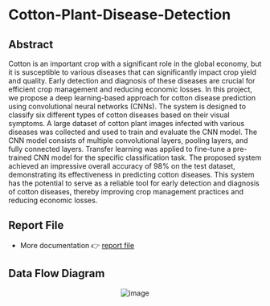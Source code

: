 # Cotton-Plant-Disease-Detection

## Abstract

Cotton is an important crop with a significant role in the global economy, but it is susceptible to various diseases that can significantly impact crop yield and quality. Early detection and diagnosis of these diseases are crucial for efficient crop management and reducing economic losses. In this project, we propose a deep learning-based approach for cotton disease prediction using convolutional neural networks (CNNs). The system is designed to classify six different types of cotton diseases based on their visual symptoms. A large dataset of cotton plant images infected with various diseases was collected and used to train and evaluate the CNN model. The CNN model consists of multiple convolutional layers, pooling layers, and fully connected layers. Transfer learning was applied to fine-tune a pre-trained CNN model for the specific classification task. The proposed system achieved an impressive overall accuracy of 98% on the test dataset, demonstrating its effectiveness in predicting cotton diseases. This system has the potential to serve as a reliable tool for early detection and diagnosis of cotton diseases, thereby improving crop management practices and reducing economic losses.


## Report File

- More documentation
👉 [report file](/Report_File.pdf)


## Data Flow Diagram

<div align="center">
  
![image](https://github.com/kunjankanani/Cotton_Plant_Disease_Detection/assets/115248453/f7df5d67-12c4-4540-a8c2-bb2ea835be5c)

</div>

